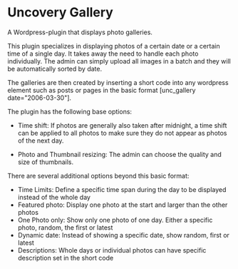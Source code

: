 # Uncovery Gallery
A Wordpress-plugin that displays photo galleries.

This plugin specializes in displaying photos of a certain date or a certain time
of a single day. It takes away the need to handle each photo individually. The
admin can simply upload all images in a batch and they will be automatically
sorted by date.

The galleries are then created by inserting a short code into any wordpress element
such as posts or pages in the basic format [unc_gallery date="2006-03-30"].

The plugin has the following base options:

* Time shift: If photos are generally also taken after midnight, a time shift
can be applied to all photos to make sure they do not appear as photos of the next day.

* Photo and Thumbnail resizing: The admin can choose the quality and size of thumbnails.

There are several additional options beyond this basic format:

* Time Limits: Define a specific time span during the day to be displayed instead of
the whole day
* Featured photo: Display one photo at the start and larger than the other photos
* One Photo only: Show only one photo of one day. Either a specific photo, random,
the first or latest
* Dynamic date: Instead of showing a specific date, show random, first or latest
* Descriptions: Whole days or individual photos can have specific description
set in the short code
